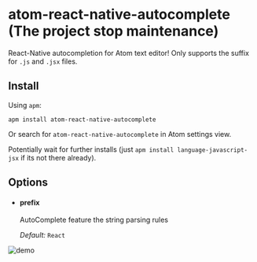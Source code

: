 # atom-react-native-autocomplete (The project stop maintenance)

React-Native autocompletion for Atom text editor! Only supports the suffix for `.js` and `.jsx` files.

## Install
Using `apm`:

```
apm install atom-react-native-autocomplete
```

Or search for `atom-react-native-autocomplete` in Atom settings view.  <br />

Potentially wait for further installs  (just `apm install language-javascript-jsx` if its not there already).  <br />

## Options
- #### prefix
    AutoComplete feature the string parsing rules

    *Default:* `React`

![demo](http://7oxfk1.com1.z0.glb.clouddn.com/atom-react-native-autocomplete-demo.gif)
